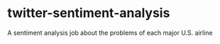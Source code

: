 # twitter-sentiment-analysis
A sentiment analysis job about the problems of each major U.S. airline
